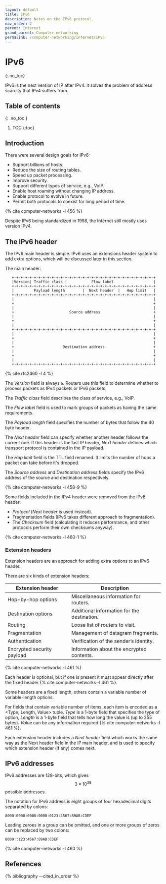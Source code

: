 ```yaml
---
layout: default
title: IPv6
description: Notes on the IPv6 protocol.
nav_order: 2
parent: Internet
grand_parent: Computer networking
permalink: /computer-networking/internet/IPv6
---
```


<!-- prettier-ignore-start -->

# IPv6
{:.no_toc}

IPv6 is the next version of IP after IPv4. It solves the problem of address scarcity that IPv4 suffers from.

## Table of contents
{: .no_toc }

1. TOC
{:toc}

<!-- prettier-ignore-end -->

## Introduction

There were several design goals for IPv6:

- Support billions of hosts.
- Reduce the size of routing tables.
- Speed up packet processing.
- Improve security.
- Support different types of service, e.g., VoIP.
- Enable host roaming without changing IP address.
- Enable protocol to evolve in future.
- Permit both protocols to coexist for long period of time.

{% cite computer-networks -l 456 %}

Despite IPv6 being standardized in 1998, the Internet still mostly uses version IPv4.

## The IPv6 header

The IPv6 main header is simple. IPv6 uses an extensions header system to add extra options, which will be discussed later in this section.

The main header:

```
   +-+-+-+-+-+-+-+-+-+-+-+-+-+-+-+-+-+-+-+-+-+-+-+-+-+-+-+-+-+-+-+-+
   |Version| Traffic class |           Flow label                  |
   +-+-+-+-+-+-+-+-+-+-+-+-+-+-+-+-+-+-+-+-+-+-+-+-+-+-+-+-+-+-+-+-+
   |         Payload length        |  Next header  |   Hop limit   |
   +-+-+-+-+-+-+-+-+-+-+-+-+-+-+-+-+-+-+-+-+-+-+-+-+-+-+-+-+-+-+-+-+
   |                                                               |
   +                                                               +
   |                                                               |
   +                         Source address                        +
   |                                                               |
   +                                                               +
   |                                                               |
   +-+-+-+-+-+-+-+-+-+-+-+-+-+-+-+-+-+-+-+-+-+-+-+-+-+-+-+-+-+-+-+-+
   |                                                               |
   +                                                               +
   |                                                               |
   +                      Destination address                      +
   |                                                               |
   +                                                               +
   |                                                               |
   +-+-+-+-+-+-+-+-+-+-+-+-+-+-+-+-+-+-+-+-+-+-+-+-+-+-+-+-+-+-+-+-+
```

{% cite rfc2460 -l 4 %}

The _Version_ field is always `6`. Routers use this field to determine whether to process packets as IPv4 packets or IPv6 packets.

The _Traffic class_ field describes the class of service, e.g., VoIP.

The _Flow label_ field is used to mark groups of packets as having the same requirements.

The _Payload length_ field specifies the number of bytes that follow the 40 byte header.

The _Next header_ field can specify whether another header follows the current one. If this header is the last IP header, _Next header_ defines which transport protocol is contained in the IP payload.

The _Hop limit_ field is the TTL field renamed. It limits the number of hops a packet can take before it's dropped.

The _Source address_ and _Destination address_ fields specify the IPv6 address of the source and destination respectively.

{% cite computer-networks -l 458-9 %}

Some fields included in the IPv4 header were removed from the IPv6 header:

- _Protocol_ (_Next header_ is used instead).
- Fragmentation fields (IPv6 takes different approach to fragmentation).
- The _Checksum_ field (calculating it reduces performance, and other protocols perform their own checksums anyway).

{% cite computer-networks -l 460-1 %}

### Extension headers

Extension headers are an approach for adding extra options to an IPv6 header.

There are six kinds of extension headers:

| Extension header           | Description                                 |
| -------------------------- | ------------------------------------------- |
| Hop-by-hop options         | Miscellaneous information for routers.      |
| Destination options        | Additional information for the destination. |
| Routing                    | Loose list of routers to visit.             |
| Fragmentation              | Management of datagram fragments.           |
| Authentication             | Verification of the sender’s identity.      |
| Encrypted security payload | Information about the encrypted contents.   |

{% cite computer-networks -l 461 %}

Each header is optional, but if one is present it must appear directly after the fixed header {% cite computer-networks -l 461 %}.

Some headers are a fixed length, others contain a variable number of variable-length options.

For fields that contain variable number of items, each item is encoded as a \<Type, Length, Value\> tuple. _Type_ is a 1-byte field that specifies the type of option, _Length_ is a 1-byte field that tells how long the value is (up to 255 bytes). _Value_ can be any information required {% cite computer-networks -l 461 %}.

Each extension header includes a _Next header_ field which works the same way as the Next header field in the IP main header, and is used to specify which extension header (if any) comes next.

## IPv6 addresses

IPv6 addresses are 128-bits, which gives $$3 \times 10^{38}$$ possible addresses.

The notation for IPv6 address is eight groups of four hexadecimal digits separated by colons:

```
8000:0000:0000:0000:0123:4567:89AB:CDEF
```

Leading zeroes in a group can be omitted, and one or more groups of zeros can be replaced by two colons:

```
8000::123:4567:89AB:CDEF
```

{% cite computer-networks -l 460 %}

## References

{% bibliography --cited_in_order %}
